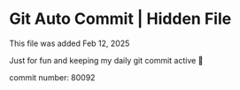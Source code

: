 # Git Auto Commit | Hidden File

This file was added Feb 12, 2025

Just for fun and keeping my daily git commit active 🤪

commit number: 80092
